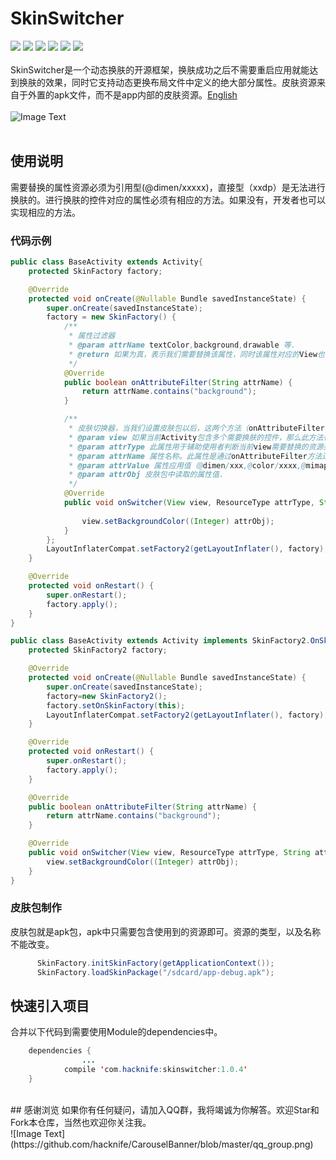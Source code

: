 # SkinSwitcher
[![](https://img.shields.io/badge/platform-android-orange.svg)](https://github.com/hacknife) [![](https://img.shields.io/badge/language-java-yellow.svg)](https://github.com/hacknife) [![](https://img.shields.io/badge/JCenter-1.0.4-brightgreen.svg)](http://jcenter.bintray.com/com/hacknife/skinswitcher/) [![](https://img.shields.io/badge/build-passing-brightgreen.svg)](https://github.com/hacknife) [![](https://img.shields.io/badge/license-apache--2.0-green.svg)](https://github.com/hacknife) [![](https://img.shields.io/badge/api-14+-green.svg)](https://github.com/hacknife)<br/><br/>
SkinSwitcher是一个动态换肤的开源框架，换肤成功之后不需要重启应用就能达到换肤的效果，同时它支持动态更换布局文件中定义的绝大部分属性。皮肤资源来自于外置的apk文件，而不是app内部的皮肤资源。[English](https://github.com/hacknife/SkinSwitcher/blob/master/README_ENGLISH.md)
<br><br>
![Image Text](https://github.com/hacknife/SkinSwitcher/blob/master/skinswitcher.gif)
<br><br>
## 使用说明
需要替换的属性资源必须为引用型(@dimen/xxxxx)，直接型（xxdp）是无法进行换肤的。进行换肤的控件对应的属性必须有相应的方法。如果没有，开发者也可以实现相应的方法。
### 代码示例
```Java
public class BaseActivity extends Activity{
    protected SkinFactory factory;

    @Override
    protected void onCreate(@Nullable Bundle savedInstanceState) {
        super.onCreate(savedInstanceState);
        factory = new SkinFactory() {
            /**
             * 属性过滤器
             * @param attrName textColor,background,drawable 等.
             * @return 如果为真，表示我们需要替换该属性，同时该属性对应的View也会通过onSwitcher方法
             */
            @Override
            public boolean onAttributeFilter(String attrName) {
                return attrName.contains("background");
            }

            /**
             * 皮肤切换器，当我们设置皮肤包以后，这两个方法（onAttributeFilter，onSwitcher）才会调用。
             * @param view 如果当前Activity包含多个需要换肤的控件，那么此方法也会对应执行相应的次数，使用者需要自行判断view的类型。
             * @param attrType 此属性用于辅助使用者判断当前view需要替换的资源类型。（string,mipmap,drawable,dimen,color等等）
             * @param attrName 属性名称。此属性是通过onAttributeFilter方法过滤。使用者可以通过属性名称，调用相应的方法设置View的属性，以达到换肤的目的。（textColor,background,drawable 等）
             * @param attrValue 属性应用值（@dimen/xxx,@color/xxxx,@mimap/xxxx and so on）
             * @param attrObj 皮肤包中读取的属性值.
             */
            @Override
            public void onSwitcher(View view, ResourceType attrType, String attrName, String attrValue, Object attrObj) {
            
                view.setBackgroundColor((Integer) attrObj);
            }
        };
        LayoutInflaterCompat.setFactory2(getLayoutInflater(), factory);
    }

    @Override
    protected void onRestart() {
        super.onRestart();
        factory.apply();
    }
}
```
```Java
public class BaseActivity extends Activity implements SkinFactory2.OnSkinFactory {
    protected SkinFactory2 factory;

    @Override
    protected void onCreate(@Nullable Bundle savedInstanceState) {
        super.onCreate(savedInstanceState);
        factory=new SkinFactory2();
        factory.setOnSkinFactory(this);
        LayoutInflaterCompat.setFactory2(getLayoutInflater(), factory);
    }

    @Override
    protected void onRestart() {
        super.onRestart();
        factory.apply();
    }

    @Override
    public boolean onAttributeFilter(String attrName) {
        return attrName.contains("background");
    }

    @Override
    public void onSwitcher(View view, ResourceType attrType, String attrName, String attrValue, Object attrObj) {
        view.setBackgroundColor((Integer) attrObj);
    }
}

```
### 皮肤包制作
皮肤包就是apk包，apk中只需要包含使用到的资源即可。资源的类型，以及名称不能改变。
```Java
      SkinFactory.initSkinFactory(getApplicationContext());
      SkinFactory.loadSkinPackage("/sdcard/app-debug.apk");
```
## 快速引入项目
合并以下代码到需要使用Module的dependencies中。
```Java
	dependencies {
                ...
	        compile 'com.hacknife:skinswitcher:1.0.4'
	}
```
<br>
## 感谢浏览
如果你有任何疑问，请加入QQ群，我将竭诚为你解答。欢迎Star和Fork本仓库，当然也欢迎你关注我。
<br>
![Image Text](https://github.com/hacknife/CarouselBanner/blob/master/qq_group.png)
